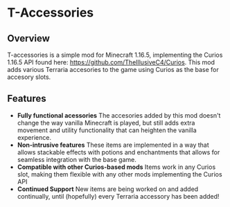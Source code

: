 # T-Accessories

## Overview

T-accessories is a simple mod for Minecraft 1.16.5, implementing the Curios 1.16.5 API found here: https://github.com/TheIllusiveC4/Curios. This mod adds various Terraria accesories to the game using Curios as the base for accesory slots.

## Features

* **Fully functional acessories** The accesories added by this mod doesn't change the way vanilla Minecraft is played, but still adds extra movement and utility functionality that can heighten the vanilla experience.
* **Non-intrusive features** These items are implemented in a way that allows stackable effects with potions and enchantments that allows for seamless integration with the base game.
* **Compatible with other Curios-based mods** Items work in any Curios slot, making them flexible with any other mods implementing the Curios API
* **Continued Support** New items are being worked on and added continually, until (hopefully) every Terraria accessory has been added!

